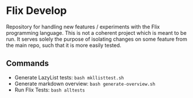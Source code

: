 # Flix Develop
Repository for handling new features / experiments with the Flix programming language. This is not a coherent project which is meant to be run. It serves solely the purpose of isolating changes on some feature from the main repo, such that it is more easily tested.

## Commands
- Generate LazyList tests: `bash mkllisttest.sh`
- Generate markdown overview: `bash generate-overview.sh`
- Run Flix Tests: `bash alltests`
